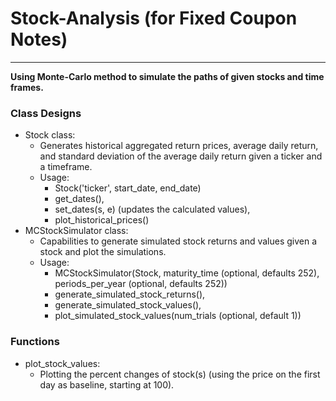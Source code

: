 # Stock-Analysis (for Fixed Coupon Notes)
---
**Using Monte-Carlo method to simulate the paths of given stocks and time frames.**
### Class Designs
 - Stock class:
   - Generates historical aggregated return prices, average daily return, and standard deviation of the average daily return given a ticker and a timeframe.
   - Usage:
     - Stock('ticker', start_date, end_date)
     - get_dates(), 
     - set_dates(s, e) (updates the calculated values), 
     - plot_historical_prices()
 - MCStockSimulator class:
   - Capabilities to generate simulated stock returns and values given a stock and plot the simulations.
   - Usage:
     - MCStockSimulator(Stock, maturity_time (optional, defaults 252), periods_per_year (optional, defaults 252))
      - generate_simulated_stock_returns(),
      - generate_simulated_stock_values(),
      - plot_simulated_stock_values(num_trials (optional, default 1))

### Functions
 - plot_stock_values:
   - Plotting the percent changes of stock(s) (using the price on the first day as baseline, starting at 100).
  